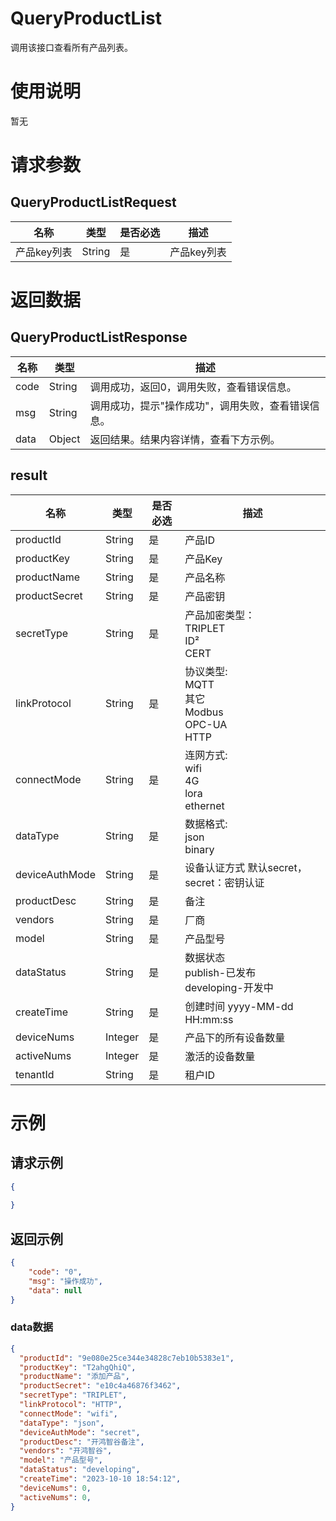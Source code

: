 # QueryProductList
调用该接口查看所有产品列表。

# 使用说明
暂无

# 请求参数
## QueryProductListRequest
| 名称      | 类型           | 是否必选 | 描述      |
|---------|--------------|------|---------|
| 产品key列表 | String | 是    | 产品key列表 |


# 返回数据
## QueryProductListResponse
| 名称   | 类型     | 描述                         |
|------|--------|----------------------------|
| code | String | 调用成功，返回0，调用失败，查看错误信息。      |
| msg  | String | 调用成功，提示"操作成功"，调用失败，查看错误信息。 |
| data | Object | 返回结果。结果内容详情，查看下方示例。        |

## result
| 名称             | 类型      | 是否必选 | 描述                                                   |
|----------------|---------|------|------------------------------------------------------|
| productId      | String  | 是    | 产品ID                                                 |
| productKey     | String  | 是    | 产品Key                                                |
| productName    | String  | 是    | 产品名称                                                 |
| productSecret  | String  | 是    | 产品密钥                                                 |
| secretType     | String  | 是    | 产品加密类型：<br/>TRIPLET<br/>ID²<br/>CERT                 |
| linkProtocol   | String  | 是    | 协议类型:<br/>MQTT<br/>其它<br/>Modbus<br/>OPC-UA<br/>HTTP |
| connectMode    | String  | 是    | 连网方式:<br/>wifi<br/>4G<br/>lora<br/>ethernet<br/>     |
| dataType       | String  | 是    | 数据格式: <br/>json <br/> binary                         |
| deviceAuthMode | String  | 是    | 设备认证方式 默认secret，secret：密钥认证                          |
| productDesc    | String  | 是    | 备注                                                   |
| vendors        | String  | 是    | 厂商                                                   |
| model          | String  | 是    | 产品型号                                                 |
| dataStatus     | String  | 是    | 数据状态 <br/> publish-已发布 <br/> developing-开发中          |
| createTime     | String  | 是    | 创建时间 yyyy-MM-dd HH:mm:ss                             |
| deviceNums     | Integer | 是    | 产品下的所有设备数量                                           |
| activeNums     | Integer | 是    | 激活的设备数量                                              |
| tenantId       | String  | 是    | 租户ID                                                 |

# 示例
## 请求示例
```json
{
  
}
```

## 返回示例
```json
{
    "code": "0",
    "msg": "操作成功",
    "data": null
}
```

### data数据
```json
{
  "productId": "9e080e25ce344e34828c7eb10b5383e1",
  "productKey": "T2ahgQhiQ",
  "productName": "添加产品",
  "productSecret": "e10c4a46876f3462",
  "secretType": "TRIPLET",
  "linkProtocol": "HTTP",
  "connectMode": "wifi",
  "dataType": "json",
  "deviceAuthMode": "secret",
  "productDesc": "开鸿智谷备注",
  "vendors": "开鸿智谷",
  "model": "产品型号",
  "dataStatus": "developing",
  "createTime": "2023-10-10 18:54:12",
  "deviceNums": 0,
  "activeNums": 0,
}
```

